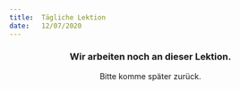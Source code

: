 ```yaml
---
title:  Tägliche Lektion
date:   12/07/2020
---
```


### <center>Wir arbeiten noch an dieser Lektion.</center>
<center>Bitte komme später zurück.</center>